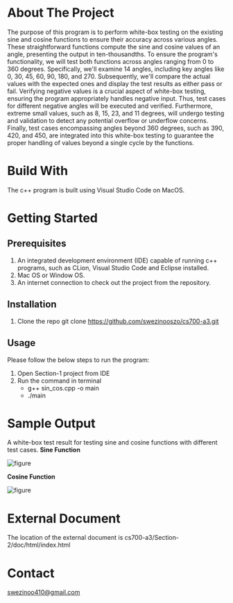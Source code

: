 # About The Project

The purpose of this program is to perform white-box testing on the existing sine and cosine functions to ensure their accuracy across various angles. These straightforward functions compute the sine and cosine values of an angle, presenting the output in ten-thousandths.
To ensure the program's functionality, we will test both functions across angles ranging from 0 to 360 degrees. Specifically, we'll examine 14 angles, including key angles like 0, 30, 45, 60, 90, 180, and 270. Subsequently, we'll compare the actual values with the expected ones and display the test results as either pass or fail.
Verifying negative values is a crucial aspect of white-box testing, ensuring the program appropriately handles negative input. Thus, test cases for different negative angles will be executed and verified.
Furthermore, extreme small values, such as 8, 15, 23, and 11 degrees, will undergo testing and validation to detect any potential overflow or underflow concerns.
Finally, test cases encompassing angles beyond 360 degrees, such as 390, 420, and 450, are integrated into this white-box testing to guarantee the proper handling of values beyond a single cycle by the functions.

# Build With
The c++ program is built using Visual Studio Code on MacOS.

# Getting Started

## Prerequisites 
1. An integrated development environment (IDE) capable of running c++ programs, such as CLion, Visual Studio Code and Eclipse installed.
2. Mac OS or Window OS.
3. An internet connection to check out the project from the repository.

## Installation
1. Clone the repo
    git clone https://github.com/swezinooszo/cs700-a3.git


## Usage
Please follow the below steps to run the program:
 
1. Open Section-1 project from IDE
2. Run the command in terminal 
    - g++ sin_cos.cpp -o main
    - ./main
  
# Sample Output
A white-box test result for testing sine and cosine functions with different test cases.
**Sine Function**

![figure](./Section-2/screenshot/whitebox-test-sine.png)

**Cosine Function**

![figure](./Section-2/screenshot/whitebox-test-cosine.png)



# External Document
The location of the external document is cs700-a3/Section-2/doc/html/index.html

# Contact
[swezinoo410@gmail.com](mailto:swezinoo410@gmail.com)